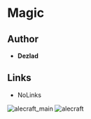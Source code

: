 <detail>

# Magic  
  
>
  
## Author 
- **Dezlad** 

## Links
- NoLinks

![alecraft_main](https://github.com/masato462/Minicraft-Rebuild-and-Mod-Archives/blob/master/minicraft_archives/Minicraft%20Mods/Celeixen/screenshot/Celeixen-main.png)
![alecraft](https://github.com/masato462/Minicraft-Rebuild-and-Mod-Archives/blob/master/minicraft_archives/Minicraft%20Mods/Magic/screenshot/Magic.png)
</detail>
<p>

<detail>